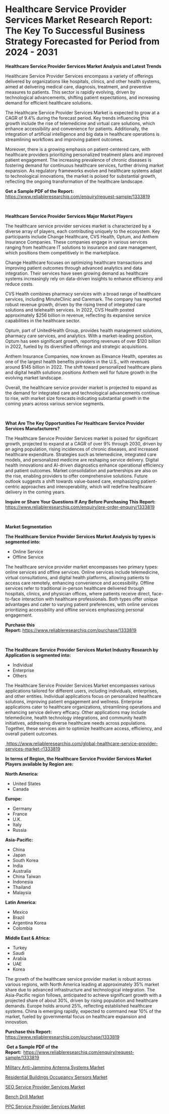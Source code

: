<p><h1>Healthcare Service Provider Services Market Research Report: The Key To Successful Business Strategy Forecasted for Period from 2024 - 2031</h1></p><p><strong>Healthcare Service Provider Services Market Analysis and Latest Trends</strong></p>
<p><p>Healthcare Service Provider Services encompass a variety of offerings delivered by organizations like hospitals, clinics, and other health systems, aimed at delivering medical care, diagnosis, treatment, and preventive measures to patients. This sector is rapidly evolving, driven by technological advancements, shifting patient expectations, and increasing demand for efficient healthcare solutions.</p><p>The Healthcare Service Provider Services Market is expected to grow at a CAGR of 9.4% during the forecast period. Key trends influencing this growth include the rise of telemedicine and virtual care solutions, which enhance accessibility and convenience for patients. Additionally, the integration of artificial intelligence and big data in healthcare operations is streamlining workflows and improving patient outcomes.</p><p>Moreover, there is a growing emphasis on patient-centered care, with healthcare providers prioritizing personalized treatment plans and improved patient engagement. The increasing prevalence of chronic diseases is fostering demand for continuous healthcare services, further driving market expansion. As regulatory frameworks evolve and healthcare systems adapt to technological innovations, the market is poised for substantial growth, reflecting the ongoing transformation of the healthcare landscape.</p></p>
<p><strong>Get a Sample PDF of the Report:&nbsp;</strong> <a href="https://www.reliableresearchiq.com/enquiry/request-sample/1333819?utm_campaign=1260&utm_medium=2&utm_source=Github&utm_content=ia&utm_term=01102024&utm_id=healthcare-service-provider-services">https://www.reliableresearchiq.com/enquiry/request-sample/1333819</a></p>
<p>&nbsp;</p>
<p><strong>Healthcare Service Provider Services Major Market Players</strong></p>
<p><p>The healthcare service provider services market is characterized by a diverse array of players, each contributing uniquely to the ecosystem. Key participants include Change Healthcare, CVS Health, Optum, and Anthem Insurance Companies. These companies engage in various services ranging from healthcare IT solutions to insurance and care management, which positions them competitively in the marketplace.</p><p>Change Healthcare focuses on optimizing healthcare transactions and improving patient outcomes through advanced analytics and data integration. Their services have seen growing demand as healthcare systems increasingly rely on data-driven insights to enhance efficiency and reduce costs.</p><p>CVS Health combines pharmacy services with a broad range of healthcare services, including MinuteClinic and Caremark. The company has reported robust revenue growth, driven by the rising trend of integrated care solutions and telehealth services. In 2022, CVS Health posted approximately $256 billion in revenue, reflecting its expansive service capabilities in the healthcare sector.</p><p>Optum, part of UnitedHealth Group, provides health management solutions, pharmacy care services, and analytics. With a market-leading position, Optum has seen significant growth, reporting revenues of over $120 billion in 2022, fueled by its diversified offerings and strategic acquisitions.</p><p>Anthem Insurance Companies, now known as Elevance Health, operates as one of the largest health benefits providers in the U.S., with revenues around $145 billion in 2022. The shift toward personalized healthcare plans and digital health solutions positions Anthem well for future growth in the evolving market landscape.</p><p>Overall, the healthcare service provider market is projected to expand as the demand for integrated care and technological advancements continue to rise, with market size forecasts indicating substantial growth in the coming years across various service segments.</p></p>
<p>&nbsp;</p>
<p><strong>What Are The Key Opportunities For Healthcare Service Provider Services Manufacturers?</strong></p>
<p><p>The Healthcare Service Provider Services market is poised for significant growth, projected to expand at a CAGR of over 9% through 2030, driven by an aging population, rising incidences of chronic diseases, and increased healthcare expenditure. Strategies such as telemedicine, integrated care models, and personalized medicine are reshaping service delivery. Digital health innovations and AI-driven diagnostics enhance operational efficiency and patient outcomes. Market consolidation and partnerships are also on the rise, enabling providers to offer comprehensive solutions. Future outlook suggests a shift towards value-based care, emphasizing patient-centric approaches and interoperability, which will redefine healthcare delivery in the coming years.</p></p>
<p><strong>Inquire or Share Your Questions If Any Before Purchasing This Report:</strong> <a href="https://www.reliableresearchiq.com/enquiry/pre-order-enquiry/1333819?utm_campaign=1260&utm_medium=2&utm_source=Github&utm_content=ia&utm_term=01102024&utm_id=healthcare-service-provider-services">https://www.reliableresearchiq.com/enquiry/pre-order-enquiry/1333819</a></p>
<p>&nbsp;</p>
<p><strong>Market Segmentation</strong></p>
<p><strong>The Healthcare Service Provider Services Market Analysis by types is segmented into:</strong></p>
<p><ul><li>Online Service</li><li>Offline Service</li></ul></p>
<p><p>The healthcare service provider market encompasses two primary types: online services and offline services. Online services include telemedicine, virtual consultations, and digital health platforms, allowing patients to access care remotely, enhancing convenience and accessibility. Offline services refer to traditional in-person healthcare delivered through hospitals, clinics, and physician offices, where patients receive direct, face-to-face interaction with healthcare professionals. Both types offer unique advantages and cater to varying patient preferences, with online services prioritizing accessibility and offline services emphasizing personal engagement.</p></p>
<p><strong>Purchase this Report:&nbsp;</strong><a href="https://www.reliableresearchiq.com/purchase/1333819?utm_campaign=1260&utm_medium=2&utm_source=Github&utm_content=ia&utm_term=01102024&utm_id=healthcare-service-provider-services">https://www.reliableresearchiq.com/purchase/1333819</a></p>
<p>&nbsp;</p>
<p><strong>The Healthcare Service Provider Services Market Industry Research by Application is segmented into:</strong></p>
<p><ul><li>Individual</li><li>Enterprise</li><li>Others</li></ul></p>
<p><p>The Healthcare Service Provider Services Market encompasses various applications tailored for different users, including individuals, enterprises, and other entities. Individual applications focus on personalized healthcare solutions, improving patient engagement and wellness. Enterprise applications cater to healthcare organizations, streamlining operations and enhancing service delivery efficacy. Other applications may include telemedicine, health technology integrations, and community health initiatives, addressing diverse healthcare needs across populations. Together, these services aim to optimize healthcare access, efficiency, and overall patient outcomes.</p></p>
<p><a href="https://www.reliableresearchiq.com/global-healthcare-service-provider-services-market-r1333819?utm_campaign=1260&utm_medium=2&utm_source=Github&utm_content=ia&utm_term=01102024&utm_id=healthcare-service-provider-services">&nbsp;https://www.reliableresearchiq.com/global-healthcare-service-provider-services-market-r1333819</a></p>
<p><strong>In terms of Region, the Healthcare Service Provider Services Market Players available by Region are:</strong></p>
<p>
    <p> <strong> North America: </strong>
        <ul>
            <li>United States</li>
            <li>Canada</li>
        </ul>
        </p> 
    <p> <strong> Europe: </strong>
        <ul>
            <li>Germany</li>
            <li>France</li>
            <li>U.K.</li>
            <li>Italy</li>
            <li>Russia</li>
        </ul>
        </p> 
    <p> <strong> Asia-Pacific: </strong>
        <ul>
            <li>China</li>
            <li>Japan</li>
            <li>South Korea</li>
            <li>India</li>
            <li>Australia</li>
            <li>China Taiwan</li>
            <li>Indonesia</li>
            <li>Thailand</li>
            <li>Malaysia</li>
        </ul>
        </p> 
    <p> <strong> Latin America: </strong>
        <ul>
            <li>Mexico</li>
            <li>Brazil</li>
            <li>Argentina Korea</li>
            <li>Colombia</li>
        </ul>
        </p> 
    <p> <strong> Middle East & Africa: </strong>
        <ul>
            <li>Turkey</li>
            <li>Saudi</li>
            <li>Arabia</li>
            <li>UAE</li>
            <li>Korea</li>
        </ul>
    </p>
    </p>
<p><p>The growth of the healthcare service provider market is robust across various regions, with North America leading at approximately 35% market share due to advanced infrastructure and technological integration. The Asia-Pacific region follows, anticipated to achieve significant growth with a projected share of about 30%, driven by rising population and healthcare demands. Europe holds around 25%, reflecting established healthcare systems. China is emerging rapidly, expected to command near 10% of the market, fueled by governmental focus on healthcare expansion and innovation.</p></p>
<p><strong>Purchase this Report: </strong><a href="https://www.reliableresearchiq.com/purchase/1333819?utm_campaign=1260&utm_medium=2&utm_source=Github&utm_content=ia&utm_term=01102024&utm_id=healthcare-service-provider-services">https://www.reliableresearchiq.com/purchase/1333819</a></p>
<p>&nbsp;<strong>Get a Sample PDF of the Report:&nbsp;&nbsp;</strong><a href="https://www.reliableresearchiq.com/enquiry/request-sample/1333819?utm_campaign=1260&utm_medium=2&utm_source=Github&utm_content=ia&utm_term=01102024&utm_id=healthcare-service-provider-services">https://www.reliableresearchiq.com/enquiry/request-sample/1333819</a></p>
<p><strong></strong></p>
<p><p><a href="https://issuu.com/reportprime-2/docs/military-anti-jamming-antenna-syste_3bd0961537f7fa?utm_campaign=1260&utm_medium=2&utm_source=Github&utm_content=ia&utm_term=01102024&utm_id=healthcare-service-provider-services">Military Anti-Jamming Antenna Systems Market</a></p><p><a href="https://issuu.com/reportprime-2/docs/residential-buildings-occupancy-sen_a214de06035f0b?utm_campaign=1260&utm_medium=2&utm_source=Github&utm_content=ia&utm_term=01102024&utm_id=healthcare-service-provider-services">Residential Buildings Occupancy Sensors Market</a></p><p><a href="https://github.com/ArmelaOsmani586/Market-Research-Report-List-1/blob/main/seo-service-provider-services-market.md?utm_campaign=1260&utm_medium=2&utm_source=Github&utm_content=ia&utm_term=01102024&utm_id=healthcare-service-provider-services">SEO Service Provider Services Market</a></p><p><a href="https://www.linkedin.com/pulse/bench-drill-market-trends-focusing-insight-forecast-analysis-ae2sf?utm_campaign=1260&utm_medium=2&utm_source=Github&utm_content=ia&utm_term=01102024&utm_id=healthcare-service-provider-services">Bench Drill Market</a></p><p><a href="https://github.com/vernettarup5e3/Market-Research-Report-List-1/blob/main/ppc-service-provider-services-market.md?utm_campaign=1260&utm_medium=2&utm_source=Github&utm_content=ia&utm_term=01102024&utm_id=healthcare-service-provider-services">PPC Service Provider Services Market</a></p></p>